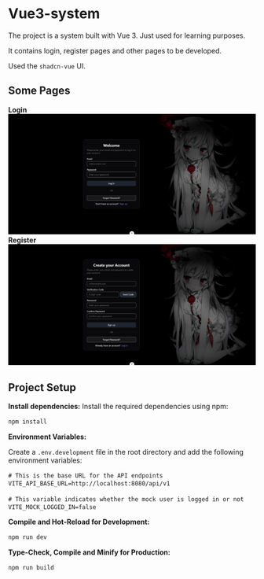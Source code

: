 # Vue3-system

The project is a system built with Vue 3. Just used for learning purposes. 

It contains login, register pages and other pages to be developed.

Used the `shadcn-vue` UI.

## Some Pages
**Login**
![](docs/img/login.png)
**Register**
![](docs/img/register.png)

## Project Setup

**Install dependencies:**
Install the required dependencies using npm:
```sh
npm install
```
**Environment Variables:**

Create a `.env.development` file in the root directory and add the following environment variables:

```
# This is the base URL for the API endpoints
VITE_API_BASE_URL=http://localhost:8080/api/v1

# This variable indicates whether the mock user is logged in or not
VITE_MOCK_LOGGED_IN=false
```

**Compile and Hot-Reload for Development:**

```sh
npm run dev
```

**Type-Check, Compile and Minify for Production:**

```sh
npm run build
```
